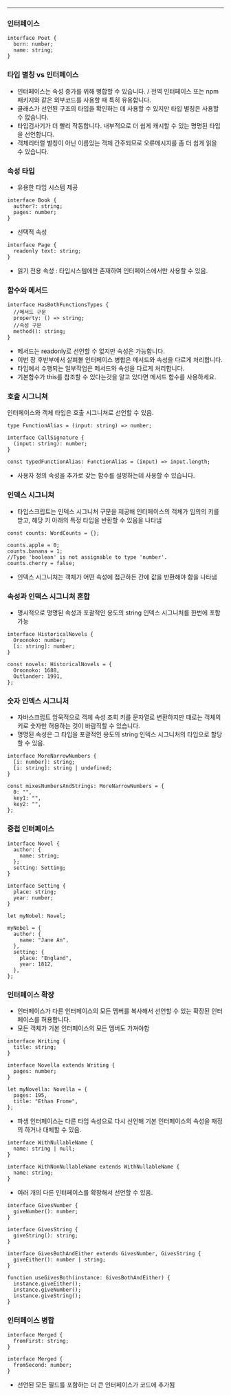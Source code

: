 ---

### 인터페이스

```tsx
interface Poet {
  born: number;
  name: string;
}
```

### 타입 별칭 vs 인터페이스

- 인터페이스는 속성 증가를 위해 병합할 수 있습니다. / 전역 인터페이스 또는 npm패키지와 같은 외부코드를 사용할 때 특히 유용합니다.
- 클래스가 선언된 구조의 타입을 확인하는 데 사용할 수 있지만 타입 별칭은 사용할 수 없습니다.
- 타입검사기가 더 빨리 작동합니다. 내부적으로 더 쉽게 캐시할 수 있는 명명된 타입을 선언합니다.
- 객체리터럴 별칭이 아닌 이름있는 객체 간주되므로 오류메시지를 좀 더 쉽게 읽을 수 있습니다.

### 속성 타입

- 유용한 타입 시스템 제공

```tsx
interface Book {
  author?: string;
  pages: number;
}
```

- 선택적 속성

```tsx
interface Page {
  readonly text: string;
}
```

- 읽기 전용 속성 : 타입시스템에만 존재하여 인터페이스에서만 사용할 수 있음.

### 함수와 메서드

```tsx
interface HasBothFunctionsTypes {
  //메서드 구문
  property: () => string;
  //속성 구문
  method(): string;
}
```

- 메서드는 readonly로 선언할 수 없지만 속성은 가능합니다.
- 이번 장 후반부에서 살펴볼 인터페이스 병합은 메서드와 속성을 다르게 처리합니다.
- 타입에서 수행되는 일부작업은 메서드와 속성을 다르게 처리합니다.
- 기본함수가 this를 참조할 수 있다는것을 알고 있다면 메서드 함수를 사용하세요.

### 호출 시그니쳐

인터페이스와 객체 타입은 호출 시그니쳐로 선언할 수 있음.

```tsx
type FunctionAlias = (input: string) => number;

interface CallSignature {
  (input: string): number;
}

const typedFunctionAlias: FunctionAlias = (input) => input.length;
```

- 사용자 정의 속성을 추가로 갖는 함수를 설명하는데 사용할 수 있습니다.

### 인덱스 시그니쳐

- 타입스크립트는 인덱스 시그니처 구문을 제공해 인터페이스의 객체가 임의의 키를 받고, 해당 키 아래의 특정 타입을 반환할 수 있음을 나타냄

```tsx
const counts: WordCounts = {};

counts.apple = 0;
counts.banana = 1;
//Type 'boolean' is not assignable to type 'number'.
counts.cherry = false;
```

- 인덱스 시그니처는 객체가 어떤 속성에 접근하든 간에 값을 반환해야 함을 나타냄

### 속성과 인덱스 시그니처 혼합

- 명시적으로 명명된 속성과 포괄적인 용도의 string 인덱스 시그니처를 한번에 포함 가능

```tsx
interface HistoricalNovels {
  Oroonoko: number;
  [i: string]: number;
}

const novels: HistoricalNovels = {
  Oroonoko: 1688,
  Outlander: 1991,
};
```

### 숫자 인덱스 시그니처

- 자바스크립트 암묵적으로 객체 속성 조회 키를 문자열로 변환하지만 때로는 객체의 키로 숫자만 허용하는 것이 바람직할 수 있습니다.
- 명명된 속성은 그 타입을 포괄적인 용도의 string 인덱스 시그니처의 타입으로 할당할 수 있음.

```tsx
interface MoreNarrowNumbers {
  [i: number]: string;
  [i: string]: string | undefined;
}

const mixesNumbersAndStrings: MoreNarrowNumbers = {
  0: "",
  key1: "",
  key2: "",
};
```

### 중첩 인터페이스

```tsx
interface Novel {
  author: {
    name: string;
  };
  setting: Setting;
}

interface Setting {
  place: string;
  year: number;
}

let myNobel: Novel;

myNobel = {
  author: {
    name: "Jane An",
  },
  setting: {
    place: "England",
    year: 1812,
  },
};
```

### 인터페이스 확장

- 인터페이스가 다른 인터페이스의 모든 멤버를 복사해서 선언할 수 있는 확장된 인터페이스를 허용합니다.
- 모든 객체가 기본 인터페이스의 모든 멤버도 가져야함

```tsx
interface Writing {
  title: string;
}

interface Novella extends Writing {
  pages: number;
}

let myNovella: Novella = {
  pages: 195,
  title: "Ethan Frome",
};
```

- 파생 인터페이스는 다른 타입 속성으로 다시 선언해 기본 인터페이스의 속성을 재정의 하거나 대체할 수 있음.

```tsx
interface WithNullableName {
  name: string | null;
}

interface WithNonNullableName extends WithNullableName {
  name: string;
}
```

- 여러 개의 다른 인터페이스를 확장해서 선언할 수 있음.

```tsx
interface GivesNumber {
  giveNumber(): number;
}

interface GivesString {
  giveString(): string;
}

interface GivesBothAndEither extends GivesNumber, GivesString {
  giveEither(): number | string;
}

function useGivesBoth(instance: GivesBothAndEither) {
  instance.giveEither();
  instance.giveNumber();
  instance.giveString();
}
```

### 인터페이스 병합

```tsx
interface Merged {
  fromFirst: string;
}

interface Merged {
  fromSecond: number;
}
```

- 선언된 모든 필드를 포함하는 더 큰 인터페이스가 코드에 추가됨
